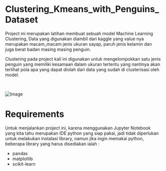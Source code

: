 # Clustering_Kmeans_with_Penguins_Dataset

Project ini merupakan latihan membuat sebuah model Machine Learning Clustering,
Data yang digunakan diambil dari kaggle yang value nya merupakan macam_macam jenis ukuran
sayap, paruh jenis kelamin dan juga berat badan masing masing penguin.

Clustering pada project kali ini digunakan untuk mengelompokkan satu jenis penguin yang
memiliki kesamaan dalam ukuran tertentu yang nantinya akan terlihat pola apa yang dapat diolah
dari data yang sudah di clusterisasi oleh model.

<br>

![Image](https://github.com/user-attachments/assets/562c6d61-142f-4f09-b7e2-28bddc42bc83)


# Requirements

Untuk menjalankan project ini, karena menggunakan Jupyter Notebook yang kita tahu merupakan IDE python
yang siap pakai, jadi tidak diperlukan untuk melakukan instalasi library, namun jika ingin memakai 
python, beberapa library yang harus disediakan ialah :

  * pandas
  * matplotlib
  * scikit-learn
